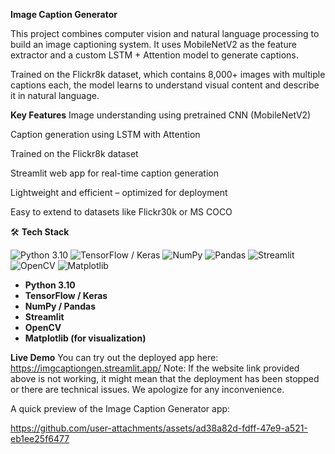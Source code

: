 **Image Caption Generator**

This project combines computer vision and natural language processing to build an image captioning system. It uses MobileNetV2 as the feature extractor and a custom LSTM + Attention model to generate captions.

Trained on the Flickr8k dataset, which contains 8,000+ images with multiple captions each, the model learns to understand visual content and describe it in natural language.

**Key Features**
Image understanding using pretrained CNN (MobileNetV2)

Caption generation using LSTM with Attention

Trained on the Flickr8k dataset

Streamlit web app for real-time caption generation

Lightweight and efficient – optimized for deployment

Easy to extend to datasets like Flickr30k or MS COCO





🛠️ **Tech Stack**

![Python 3.10](https://img.shields.io/badge/Python-3.10-blue)
![TensorFlow / Keras](https://img.shields.io/badge/TensorFlow-Keras-orange)
![NumPy](https://img.shields.io/badge/NumPy-1.21.2-green)
![Pandas](https://img.shields.io/badge/Pandas-1.3.3-blue)
![Streamlit](https://img.shields.io/badge/Streamlit-1.2.0-blue)
![OpenCV](https://img.shields.io/badge/OpenCV-4.5.2-blue)
![Matplotlib](https://img.shields.io/badge/Matplotlib-3.4.3-red)

- **Python 3.10**
- **TensorFlow / Keras**
- **NumPy / Pandas**
- **Streamlit**
- **OpenCV**
- **Matplotlib (for visualization)**

**Live Demo**
You can try out the deployed app here: https://imgcaptiongen.streamlit.app/
Note: If the website link provided above is not working, it might mean that the deployment has been stopped or there are technical issues. We apologize for any inconvenience.

A quick preview of the Image Caption Generator app:

https://github.com/user-attachments/assets/ad38a82d-fdff-47e9-a521-eb1ee25f6477




